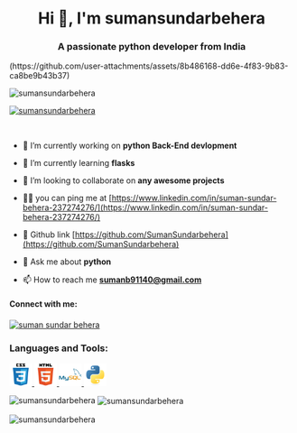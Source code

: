 <h1 align="center">Hi 👋, I'm sumansundarbehera</h1>
<h3 align="center">A passionate python developer from India</h3>
<img>(https://github.com/user-attachments/assets/8b486168-dd6e-4f83-9b83-ca8be9b43b37)</img>


<p align="left"> <img src="https://komarev.com/ghpvc/?username=sumansundarbehera&label=Profile%20views&color=0e75b6&style=flat" alt="sumansundarbehera" /> </p>

<p align="left"> <a href="https://github.com/ryo-ma/github-profile-trophy"><img src="https://github-profile-trophy.vercel.app/?username=sumansundarbehera" alt="sumansundarbehera" /></a> </p>

<p align="left"> <a href="https://twitter.com/" target="blank"><img src="https://img.shields.io/twitter/follow/?logo=twitter&style=for-the-badge" alt="" /></a> </p>

- 🔭 I’m currently working on **python Back-End devlopment**

- 🌱 I’m currently learning **flasks**

- 👯 I’m looking to collaborate on **any awesome projects**

- 👨‍💻 you can ping me at [https://www.linkedin.com/in/suman-sundar-behera-237274276/](https://www.linkedin.com/in/suman-sundar-behera-237274276/)

- 📝 Github link [https://github.com/SumanSundarbehera](https://github.com/SumanSundarbehera)

- 💬 Ask me about **python**

- 📫 How to reach me **sumanb91140@gmail.com**

<h4 align="left">Connect with me:</h4>
<p align="left">
<a href="https://linkedin.com/in/suman sundar behera" target="blank"><img align="center" src="https://raw.githubusercontent.com/rahuldkjain/github-profile-readme-generator/master/src/images/icons/Social/linked-in-alt.svg" alt="suman sundar behera" height="30" width="40" /></a>
</p>

<h3 align="left">Languages and Tools:</h3>
<p align="left"> <a href="https://www.w3schools.com/css/" target="_blank" rel="noreferrer"> <img src="https://raw.githubusercontent.com/devicons/devicon/master/icons/css3/css3-original-wordmark.svg" alt="css3" width="40" height="40"/> </a> <a href="https://www.w3.org/html/" target="_blank" rel="noreferrer"> <img src="https://raw.githubusercontent.com/devicons/devicon/master/icons/html5/html5-original-wordmark.svg" alt="html5" width="40" height="40"/> </a> <a href="https://www.mysql.com/" target="_blank" rel="noreferrer"> <img src="https://raw.githubusercontent.com/devicons/devicon/master/icons/mysql/mysql-original-wordmark.svg" alt="mysql" width="40" height="40"/> </a> <a href="https://www.python.org" target="_blank" rel="noreferrer"> <img src="https://raw.githubusercontent.com/devicons/devicon/master/icons/python/python-original.svg" alt="python" width="40" height="40"/> </a> </p>

<p><img align="left" src="https://github-readme-stats.vercel.app/api/top-langs?username=sumansundarbehera&show_icons=true&locale=en&layout=compact" alt="sumansundarbehera" /></p>

<p>&nbsp;<img align="center" src="https://github-readme-stats.vercel.app/api?username=sumansundarbehera&show_icons=true&locale=en" alt="sumansundarbehera" /></p>

<p><img align="center" src="https://github-readme-streak-stats.herokuapp.com/?user=sumansundarbehera&" alt="sumansundarbehera" /></p>
